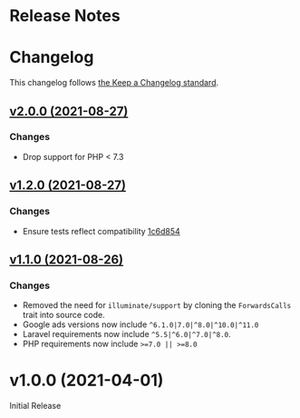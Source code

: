 # Release Notes
# Changelog

This changelog follows [the Keep a Changelog standard](https://keepachangelog.com).

## [v2.0.0 (2021-08-27)](https://github.com/joelbutcher/googleads/compare/v1.2.0...v2.0.0)
### Changes

- Drop support for PHP < 7.3

## [v1.2.0 (2021-08-27)](https://github.com/joelbutcher/googleads/compare/v1.1.0...v1.2.0)

### Changes
- Ensure tests reflect compatibility [1c6d854](https://github.com/joelbutcher/googleads/commit/1c6d85427d3aeff4e87aa88323cc59d5a21118b5)

## [v1.1.0 (2021-08-26)](https://github.com/joelbutcher/googleads/compare/v1.0.0...v1.1.0)

### Changes

- Removed the need for `illuminate/support` by cloning the `ForwardsCalls` trait into source code.
- Google ads versions now include `^6.1.0|7.0|^8.0|^10.0|^11.0`
- Laravel requirements now include `^5.5|^6.0|^7.0|^8.0`.
- PHP requirements now include `>=7.0 || >=8.0`

# v1.0.0 (2021-04-01)
Initial Release
